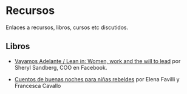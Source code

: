 # Recursos
Enlaces a recursos, libros, cursos etc discutidos.


## Libros

- [Vayamos Adelante / Lean in: Women, work and the will to lead](https://www.amazon.es/Vayamos-Adelante-CONECTA-SHERYL-SANDBERG/dp/8415431678) por Sheryl Sandberg, COO en Facebook.

- [Cuentos de buenas noches para niñas rebeldes](https://www.amazon.es/Cuentos-buenas-noches-rebeldes-t%C3%ADtulos/dp/8408176110) por Elena Favilli y Francesca Cavallo

